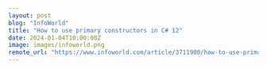 ```yaml
---
layout: post
blog: "InfoWorld"
title: "How to use primary constructors in C# 12"
date: 2024-01-04T10:00:00Z
image: images/infoworld.png
remote_url: "https://www.infoworld.com/article/3711900/how-to-use-primary-constructors-in-c-sharp.html#tk.rss_applicationdevelopment"
---
```

